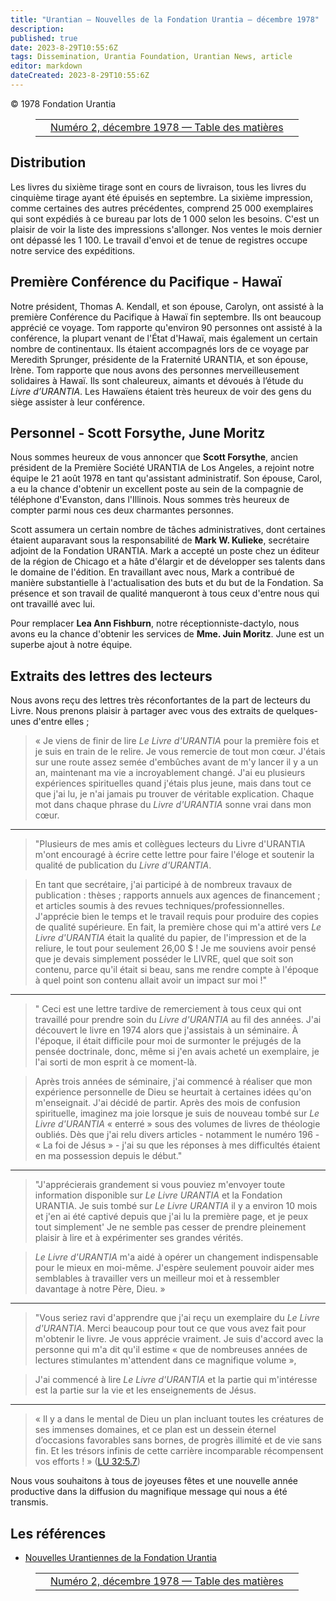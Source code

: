 ```yaml
---
title: "Urantian — Nouvelles de la Fondation Urantia — décembre 1978"
description: 
published: true
date: 2023-8-29T10:55:6Z
tags: Dissemination, Urantia Foundation, Urantian News, article
editor: markdown
dateCreated: 2023-8-29T10:55:6Z
---
```


<p class="v-card v-sheet theme--light grey lighten-3 px-2">© 1978 Fondation Urantia</p>
<figure class="table chapter-navigator">
  <table>
    <tbody>
      <tr>
        <td>
        </td>
        <td>
        <a href="/fr/index/articles_uf_urantian#numéro-2-décembre-1978">
          <span class="mdi mdi-book-open-variant"></span><span class="pl-2">Numéro 2, décembre 1978 — Table des matières</span>
        </a>
        </td>
        <td>
        </td>
      </tr>
    </tbody>
  </table>
</figure>




## Distribution

Les livres du sixième tirage sont en cours de livraison, tous les livres du cinquième tirage ayant été épuisés en septembre. La sixième impression, comme certaines des autres précédentes, comprend 25 000 exemplaires qui sont expédiés à ce bureau par lots de 1 000 selon les besoins. C'est un plaisir de voir la liste des impressions s'allonger. Nos ventes le mois dernier ont dépassé les 1 100. Le travail d'envoi et de tenue de registres occupe notre service des expéditions.

## Première Conférence du Pacifique - Hawaï

Notre président, Thomas A. Kendall, et son épouse, Carolyn, ont assisté à la première Conférence du Pacifique à Hawaï fin septembre. Ils ont beaucoup apprécié ce voyage. Tom rapporte qu'environ 90 personnes ont assisté à la conférence, la plupart venant de l'État d'Hawaï, mais également un certain nombre de continentaux. Ils étaient accompagnés lors de ce voyage par Meredith Sprunger, présidente de la Fraternité URANTIA, et son épouse, Irène. Tom rapporte que nous avons des personnes merveilleusement solidaires à Hawaï. Ils sont chaleureux, aimants et dévoués à l’étude du _Livre d’URANTIA_. Les Hawaïens étaient très heureux de voir des gens du siège assister à leur conférence.

## Personnel - Scott Forsythe, June Moritz

Nous sommes heureux de vous annoncer que **Scott Forsythe**, ancien président de la Première Société URANTIA de Los Angeles, a rejoint notre équipe le 21 août 1978 en tant qu'assistant administratif. Son épouse, Carol, a eu la chance d'obtenir un excellent poste au sein de la compagnie de téléphone d'Evanston, dans l'Illinois. Nous sommes très heureux de compter parmi nous ces deux charmantes personnes.

Scott assumera un certain nombre de tâches administratives, dont certaines étaient auparavant sous la responsabilité de **Mark W. Kulieke**, secrétaire adjoint de la Fondation URANTIA. Mark a accepté un poste chez un éditeur de la région de Chicago et a hâte d'élargir et de développer ses talents dans le domaine de l'édition. En travaillant avec nous, Mark a contribué de manière substantielle à l'actualisation des buts et du but de la Fondation. Sa présence et son travail de qualité manqueront à tous ceux d'entre nous qui ont travaillé avec lui.

Pour remplacer **Lea Ann Fishburn**, notre réceptionniste-dactylo, nous avons eu la chance d'obtenir les services de **Mme. Juin Moritz**. June est un superbe ajout à notre équipe.

## Extraits des lettres des lecteurs

Nous avons reçu des lettres très réconfortantes de la part de lecteurs du Livre. Nous prenons plaisir à partager avec vous des extraits de quelques-unes d'entre elles ;

> « Je viens de finir de lire _Le Livre d'URANTIA_ pour la première fois et je suis en train de le relire. Je vous remercie de tout mon cœur. J'étais sur une route assez semée d'embûches avant de m'y lancer il y a un an, maintenant ma vie a incroyablement changé. J'ai eu plusieurs expériences spirituelles quand j'étais plus jeune, mais dans tout ce que j'ai lu, je n'ai jamais pu trouver de véritable explication. Chaque mot dans chaque phrase du _Livre d'URANTIA_ sonne vrai dans mon cœur.

---

> "Plusieurs de mes amis et collègues lecteurs du Livre d'URANTIA m'ont encouragé à écrire cette lettre pour faire l'éloge et soutenir la qualité de publication du _Livre d'URANTIA_.

> En tant que secrétaire, j'ai participé à de nombreux travaux de publication : thèses ; rapports annuels aux agences de financement ; et articles soumis à des revues techniques/professionnelles. J'apprécie bien le temps et le travail requis pour produire des copies de qualité supérieure. En fait, la première chose qui m'a attiré vers _Le Livre d'URANTIA_ était la qualité du papier, de l'impression et de la reliure, le tout pour seulement 26,00 $ ! Je me souviens avoir pensé que je devais simplement posséder le LIVRE, quel que soit son contenu, parce qu'il était si beau, sans me rendre compte à l'époque à quel point son contenu allait avoir un impact sur moi !"

---

> " Ceci est une lettre tardive de remerciement à tous ceux qui ont travaillé pour prendre soin du _Livre d'URANTIA_ au fil des années. J'ai découvert le livre en 1974 alors que j'assistais à un séminaire. À l'époque, il était difficile pour moi de surmonter le préjugés de la pensée doctrinale, donc, même si j'en avais acheté un exemplaire, je l'ai sorti de mon esprit à ce moment-là.

> Après trois années de séminaire, j'ai commencé à réaliser que mon expérience personnelle de Dieu se heurtait à certaines idées qu'on m'enseignait. J'ai décidé de partir. Après des mois de confusion spirituelle, imaginez ma joie lorsque je suis de nouveau tombé sur _Le Livre d'URANTIA_ « enterré » sous des volumes de livres de théologie oubliés. Dès que j'ai relu divers articles - notamment le numéro 196 - « La foi de Jésus » - j'ai su que les réponses à mes difficultés étaient en ma possession depuis le début."

---

> "J'apprécierais grandement si vous pouviez m'envoyer toute information disponible sur _Le Livre URANTIA_ et la Fondation URANTIA. Je suis tombé sur _Le Livre URANTIA_ il y a environ 10 mois et j'en ai été captivé depuis que j'ai lu la première page, et je peux tout simplement' Je ne semble pas cesser de prendre pleinement plaisir à lire et à expérimenter ses grandes vérités.

> _Le Livre d'URANTIA_ m'a aidé à opérer un changement indispensable pour le mieux en moi-même. J'espère seulement pouvoir aider mes semblables à travailler vers un meilleur moi et à ressembler davantage à notre Père, Dieu. »

---

> "Vous seriez ravi d'apprendre que j'ai reçu un exemplaire du _Le Livre d'URANTIA_. Merci beaucoup pour tout ce que vous avez fait pour m'obtenir le livre. Je vous apprécie vraiment. Je suis d'accord avec la personne qui m'a dit qu'il estime « que de nombreuses années de lectures stimulantes m'attendent dans ce magnifique volume »,

> J'ai commencé à lire _Le Livre d'URANTIA_ et la partie qui m'intéresse est la partie sur la vie et les enseignements de Jésus.

---

> « Il y a dans le mental de Dieu un plan incluant toutes les créatures de ses immenses domaines, et ce plan est un dessein éternel d’occasions favorables sans bornes, de progrès illimité et de vie sans fin. Et les trésors infinis de cette carrière incomparable récompensent vos efforts ! » ([LU 32:5.7](/fr/The_Urantia_Book/32#p5_7))

Nous vous souhaitons à tous de joyeuses fêtes et une nouvelle année productive dans la diffusion du magnifique message qui nous a été transmis.


## Les références

- [Nouvelles Urantiennes de la Fondation Urantia](https://www.urantia.org/news/1978-12)



<figure class="table chapter-navigator">
  <table>
    <tbody>
      <tr>
        <td>
        </td>
        <td>
        <a href="/fr/index/articles_uf_urantian#numéro-2-décembre-1978">
          <span class="mdi mdi-book-open-variant"></span><span class="pl-2">Numéro 2, décembre 1978 — Table des matières</span>
        </a>
        </td>
        <td>
        </td>
      </tr>
    </tbody>
  </table>
</figure>
